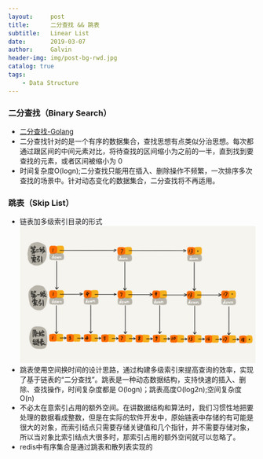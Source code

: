 ```yaml
---
layout:     post
title:      二分查找 && 跳表
subtitle:   Linear List
date:       2019-03-07
author:     Galvin
header-img: img/post-bg-rwd.jpg
catalog: true
tags:
    - Data Structure
--- 
```



### 二分查找（Binary Search）
* [二分查找-Golang](https://github.com/Galvin-wjw/Golang-study/blob/master/Algorithm/binary-search.go)
* 二分查找针对的是一个有序的数据集合，查找思想有点类似分治思想。每次都通过跟区间的中间元素对比，将待查找的区间缩小为之前的一半，直到找到要查找的元素，或者区间被缩小为 0
* 时间复杂度O(logn);二分查找只能用在插入、删除操作不频繁，一次排序多次查找的场景中。针对动态变化的数据集合，二分查找将不再适用。 

### 跳表（Skip List）
* 链表加多级索引目录的形式
![image](https://raw.githubusercontent.com/Galvin-wjw/Galvin-wjw.github.io/master/img/skip-list.jpg)
* 跳表使用空间换时间的设计思路，通过构建多级索引来提高查询的效率，实现了基于链表的“二分查找”。跳表是一种动态数据结构，支持快速的插入、删除、查找操作，时间复杂度都是 O(logn)；跳表高度O(log2n);空间复杂度O(n)
* 不必太在意索引占用的额外空间。在讲数据结构和算法时，我们习惯性地把要处理的数据看成整数，但是在实际的软件开发中，原始链表中存储的有可能是很大的对象，而索引结点只需要存储关键值和几个指针，并不需要存储对象，所以当对象比索引结点大很多时，那索引占用的额外空间就可以忽略了。
* redis中有序集合是通过跳表和散列表实现的
